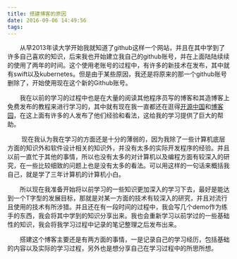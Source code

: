 ```yaml
---
title: 搭建博客的原因
date: 2016-09-06 14:49:56
tags:
---
```


 　　从早2013年读大学开始我就知道了github这样一个网站，并且在其中学到了许多自己喜欢的知识，后来我也开始建立我自己的github账号，并在上面陆陆续续的使用了两年的时间。这个使用老账号的过程中，有许多的新技术在发布，其中就有swift以及kubernetes。但是由于某些原因，我还是将原来的那一个github账号删除了，开始使用现在这个新的Github账号。

　　我在以前的学习的过程中也是在大量的阅读其他程序员写的博客和其造博客上免费发布的教程来进行学习的，其中就有现在我一直都还在逛得[开源中国](http://www.oschina.net/)和[博客园](http://www.cnblogs.com/)，在这上面有许多的人发布了他们经验和看法，这给我的学习提供了巨大的帮助。

　　 现在我认为我在学习的方面还是十分的薄弱的，因为我除了一些计算机底层方面的知识外和软件设计相关的知识外，并没有太多的实际开发程序的经验。并且以前一直忙于其他的事情，所以也没有太多的对计算机以及编程方面有较深入的研究，在一些比较细致的问题上也是没有太多的看法。可以用这样的一句话来概括我自己，就是学了三年计算机的计算机小白。

　　所以现在我准备开始将以前学习的一些知识更加深入的学习下去，最好是能达到一个T字型的发展目标，那就是对某一方面的技术有较深入的研究，并且对流行且使用的技术有所涉猎。并且还在有一段时间的过程中，我会写几个demo作为练手的东西，我会将其中学到的知识分享出来。我也会重新学习以前学过的一些基础性的知识，我会将我学习过程中记录的笔记整理之后发布出来。

　　搭建这个博客主要还是有两方面的事情，一是记录自己的学习经历，包括基础的内容以及实际的学习过程，另外也是想分享自己在学习过程中的所思所想。
